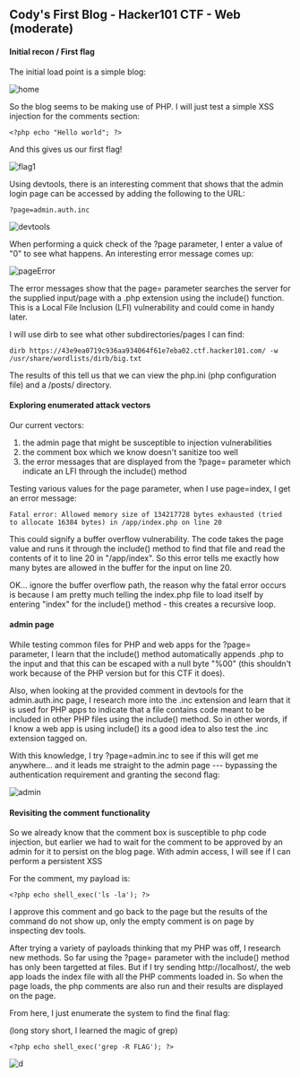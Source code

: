 ## Cody's First Blog - Hacker101 CTF - Web (moderate)

#### Initial recon / First flag

The initial load point is a simple blog:

![home](https://github.com/user-attachments/assets/b8e0271f-2eb0-4249-a973-a6cd42faf024)


So the blog seems to be making use of PHP. I will just test a simple XSS injection for the comments section:

```
<?php echo "Hello world"; ?>
```

And this gives us our first flag!

![flag1](https://github.com/user-attachments/assets/525390c7-e6d9-4b9a-80d9-5fd11d009ad5)


Using devtools, there is an interesting comment that shows that the admin login page can be accessed by adding the following to the URL:

```
?page=admin.auth.inc
```

![devtools](https://github.com/user-attachments/assets/1bc4a6e2-e7e2-4cf4-af37-bf58ec54be80)


When performing a quick check of the ?page parameter, I enter a value of "0" to see what happens. An interesting error message comes up:

![pageError](https://github.com/user-attachments/assets/6f60667c-15bf-4d59-bb52-0c79b1f1baaa)



The error messages show that the page= parameter searches the server for the supplied input/page with a .php extension using the include() function. This is a Local File Inclusion (LFI) vulnerability and could come in handy later.


I will use dirb to see what other subdirectories/pages I can find:

```
dirb https://43e9ea0719c936aa934064f61e7eba02.ctf.hacker101.com/ -w /usr/share/wordlists/dirb/big.txt
```

The results of this tell us that we can view the php.ini (php configuration file) and a /posts/ directory.

#### Exploring enumerated attack vectors

Our current vectors:

1. the admin page that might be susceptible to injection vulnerabilities
2. the comment box which we know doesn't sanitize too well
3. the error messages that are displayed from the ?page= parameter which indicate an LFI through the include() method

Testing various values for the page parameter, when I use page=index, I get an error message:

```
Fatal error: Allowed memory size of 134217728 bytes exhausted (tried to allocate 16384 bytes) in /app/index.php on line 20
```

This could signify a buffer overflow vulnerability. The code takes the page value and runs it through the include() method to find that file and read the contents of it to line 20 in "/app/index". So this error tells me exactly how many bytes are allowed in the buffer for the input on line 20.

OK... ignore the buffer overflow path, the reason why the fatal error occurs is because I am pretty much telling the index.php file to load itself by entering "index" for the include() method - this creates a recursive loop.

#### admin page

While testing common files for PHP and web apps for the ?page= parameter, I learn that the include() method automatically appends .php to the input and that this can be escaped with a null byte "%00" (this shouldn't work because of the PHP version but for this CTF it does).

Also, when looking at the provided comment in devtools for the admin.auth.inc page, I research more into the .inc extension and learn that it is used for PHP apps to indicate that a file contains code meant to be included in other PHP files using the include() method. So in other words, if I know a web app is using include() its a good idea to also test the .inc extension tagged on.

With this knowledge, I try ?page=admin.inc to see if this will get me anywhere... and it leads me straight to the admin page --- bypassing the authentication requirement and granting the second flag:

![admin](https://github.com/user-attachments/assets/9f44f8da-9317-4160-9b46-e35e9863a290)



#### Revisiting the comment functionality

So we already know that the comment box is susceptible to php code injection, but earlier we had to wait for the comment to be approved by an admin for it to persist on the blog page. With admin access, I will see if I can perform a persistent XSS

For the comment, my payload is:

```
<?php echo shell_exec('ls -la'); ?>
```

I approve this comment and go back to the page but the results of the command do not show up, only the empty comment is on page by inspecting dev tools.

After trying a variety of payloads thinking that my PHP was off, I research new methods. So far using the ?page= parameter with the include() method has only been targetted at files. But if I try sending http://localhost/<PAGE WITH COMMENTS>, the web app loads the index file with all the PHP comments loaded in. So when the page loads, the php comments are also run and their results are displayed on the page.

From here, I just enumerate the system to find the final flag:

(long story short, I learned the magic of grep)

```
<?php echo shell_exec('grep -R FLAG'); ?>
```

![d](https://github.com/user-attachments/assets/98e03985-d7c3-4c79-b22e-4fdb7c003c79)


